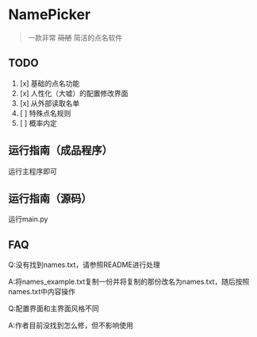 # NamePicker
> 一款非常 ~~简陋~~ 简洁的点名软件

## TODO
1. [x] 基础的点名功能
2. [x] 人性化（大嘘）的配置修改界面
3. [x] 从外部读取名单
4. [ ] 特殊点名规则
5. [ ] 概率内定

## 运行指南（成品程序）
运行主程序即可

## 运行指南（源码）
运行main.py

## FAQ
Q:没有找到names.txt，请参照README进行处理

A:将names_example.txt复制一份并将复制的那份改名为names.txt，随后按照names.txt中内容操作

Q:配置界面和主界面风格不同

A:作者目前没找到怎么修，但不影响使用